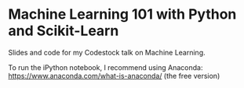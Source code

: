 # Machine Learning 101 with Python and Scikit-Learn

Slides and code for my Codestock talk on Machine Learning.

To run the iPython notebook, I recommend using Anaconda: https://www.anaconda.com/what-is-anaconda/ (the free version)
